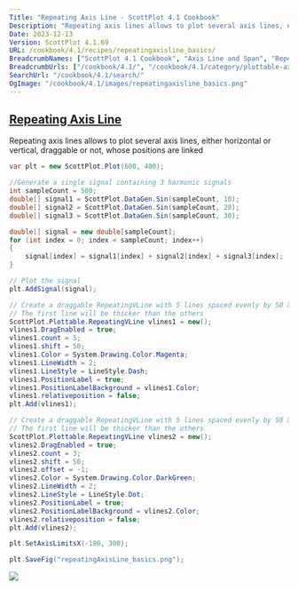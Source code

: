```yaml
---
Title: "Repeating Axis Line - ScottPlot 4.1 Cookbook"
Description: "Repeating axis lines allows to plot several axis lines, either horizontal or vertical, draggable or not, whose positions are linked"
Date: 2023-12-13
Version: ScottPlot 4.1.69
URL: /cookbook/4.1/recipes/repeatingaxisline_basics/
BreadcrumbNames: ["ScottPlot 4.1 Cookbook", "Axis Line and Span", "Repeating Axis Line"]
BreadcrumbUrls: ["/cookbook/4.1/", "/cookbook/4.1/category/plottable-axis-line-and-span", "/cookbook/4.1/recipes/repeatingaxisline_basics/"]
SearchUrl: "/cookbook/4.1/search/"
OgImage: "/cookbook/4.1/images/repeatingaxisline_basics.png"
---
```


<h2><a id='repeating-axis-line' href='/cookbook/4.1/recipes/repeatingaxisline_basics/'>Repeating Axis Line</a></h2>

Repeating axis lines allows to plot several axis lines, either horizontal or vertical, draggable or not, whose positions are linked

```cs
var plt = new ScottPlot.Plot(600, 400);

//Generate a single signal containing 3 harmonic signals
int sampleCount = 500;
double[] signal1 = ScottPlot.DataGen.Sin(sampleCount, 10);
double[] signal2 = ScottPlot.DataGen.Sin(sampleCount, 20);
double[] signal3 = ScottPlot.DataGen.Sin(sampleCount, 30);

double[] signal = new double[sampleCount];
for (int index = 0; index < sampleCount; index++)
{
    signal[index] = signal1[index] + signal2[index] + signal3[index];
}

// Plot the signal
plt.AddSignal(signal);

// Create a draggable RepeatingVLine with 5 lines spaced evenly by 50 X units, starting at position 0
// The first line will be thicker than the others
ScottPlot.Plottable.RepeatingVLine vlines1 = new();
vlines1.DragEnabled = true;
vlines1.count = 5;
vlines1.shift = 50;
vlines1.Color = System.Drawing.Color.Magenta;
vlines1.LineWidth = 2;
vlines1.LineStyle = LineStyle.Dash;
vlines1.PositionLabel = true;
vlines1.PositionLabelBackground = vlines1.Color;
vlines1.relativeposition = false;
plt.Add(vlines1);

// Create a draggable RepeatingVLine with 5 lines spaced evenly by 50 X units, starting at position 0, with a -4 offset
// The first line will be thicker than the others
ScottPlot.Plottable.RepeatingVLine vlines2 = new();
vlines2.DragEnabled = true;
vlines2.count = 3;
vlines2.shift = 50;
vlines2.offset = -1;
vlines2.Color = System.Drawing.Color.DarkGreen;
vlines2.LineWidth = 2;
vlines2.LineStyle = LineStyle.Dot;
vlines2.PositionLabel = true;
vlines2.PositionLabelBackground = vlines2.Color;
vlines2.relativeposition = false;
plt.Add(vlines2);

plt.SetAxisLimitsX(-100, 300);

plt.SaveFig("repeatingAxisLine_basics.png");
```

<img src='../../images/repeatingaxisline_basics.png' class='d-block mx-auto my-5' />


